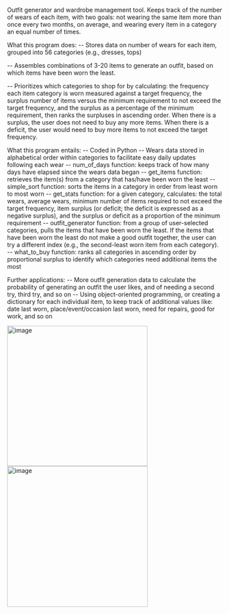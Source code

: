 Outfit generator and wardrobe management tool. Keeps track of the number of wears of each item, with two goals: not wearing the same item more than once every two months, on average, and wearing every item in a category an equal number of times. 

What this program does:
-- Stores data on number of wears for each item, grouped into 56 categories (e.g., dresses, tops)

-- Assembles combinations of 3-20 items to generate an outfit, based on which items have been worn the least. 

-- Prioritizes which categories to shop for by calculating: the frequency each item category is worn measured against a target frequency, the surplus number of items versus the minimum requirement to not exceed the target frequency, and the surplus as a percentage of the minimum requirement, then ranks the surpluses in ascending order. When there is a surplus, the user does not need to buy any more items. When there is a deficit, the user would need to buy more items to not exceed the target frequency. 

What this program entails:
-- Coded in Python
-- Wears data stored in alphabetical order within categories to facilitate easy daily updates following each wear
-- num_of_days function: keeps track of how many days have elapsed since the wears data began
-- get_items function: retrieves the item(s) from a category that has/have been worn the least
-- simple_sort function: sorts the items in a category in order from least worn to most worn
-- get_stats function: for a given category, calculates: the total wears, average wears, minimum number of items required to not exceed the target frequency, item surplus (or deficit; the deficit is expressed as a negative surplus), and the surplus or deficit as a proportion of the minimum requirement
-- outfit_generator function: from a group of user-selected categories, pulls the items that have been worn the least. If the items that have been worn the least do not make a good outfit together, the user can try a different index (e.g., the second-least worn item from each category).
-- what_to_buy function: ranks all categories in ascending order by proportional surplus to identify which categories need additional items the most

Further applications:
-- More outfit generation data to calculate the probability of generating an outfit the user likes, and of needing a second try, third try, and so on
-- Using object-oriented programming, or creating a dictionary for each individual item, to keep track of additional values like: date last worn, place/event/occasion last worn, need for repairs, good for work, and so on


<img width="328" alt="image" src="https://user-images.githubusercontent.com/79230918/175114521-4bc7e3ac-7d73-4893-8987-e7c2cc9112e4.png">

<img width="329" alt="image" src="https://user-images.githubusercontent.com/79230918/175114542-3c233449-9728-43e3-bd22-32df664f3a69.png">



